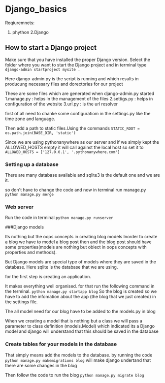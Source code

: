 # Django_basics

Reqiuremnets:

1. phython
2.Django



## How to start a Django project

Make sure that you have installed the proper Django version. Select the folder where you want to start the Django project and in terminal type `django-admin startproject mysite .`

Here django-admin.py is the script is running and which results in producung necessary files and dorectories for our project

These are some files which are generated when django-admin.py started
1.manage.py : helps in the management of the files
2.settigs.py : helps in configuration of the website
3.url.py  : is the url resolver

first of all need to chanke some configuratiom in the settings.py like the time zone and language.

Then add a path to static files.Using the commands `STATIC_ROOT = os.path.join(BASE_DIR, 'static')`

Since we are using pythonanywhere as our server and if we simply kept the ALLOWED_HOSTS empty it will call against the local host so set it to `ALLOWED_HOSTS = ['127.0.0.1', '.pythonanywhere.com']`

### Setting up a database 
There are many database available and sqlite3 is the default one and we are it.

so don't have to change the code and now in terminal run manage.py `python manage.py merge`


### Web server

Run the code in terminal `python manage.py runserver`

###Django models

Its nothing but the oops concepts in creating blog models
Inorder to create a blog we have to model a blog post then and the blog post should have some properties(models are nothing but oblect in oops concepts with properties and methods).

But Django models are special type of models where they are saved in the database. Here sqlite is the database that we are using.

for the first step is creating an application.

It makes everything well organised.
for that run the following command in the terminal. `python manage.py startapp blog`
So the blog is created so we have to add the infomation about the app (the blog that we just created) in the settings file.

The all model need for our blog have to be added to the models.py in blog

When we creating a model that is nothing but a class we will pass a parameter to class definition (models.Model) which indicated its a Django model and django will understand that this should be saved in the database

### Create tables for your models in the database 

That simply means add the models to the database.
 by running the code `python manage.py makemigrations blog` will make django undertand that there are some changes in the blog
 
 Then follow the code to run the blog `python manage.py migrate blog`

